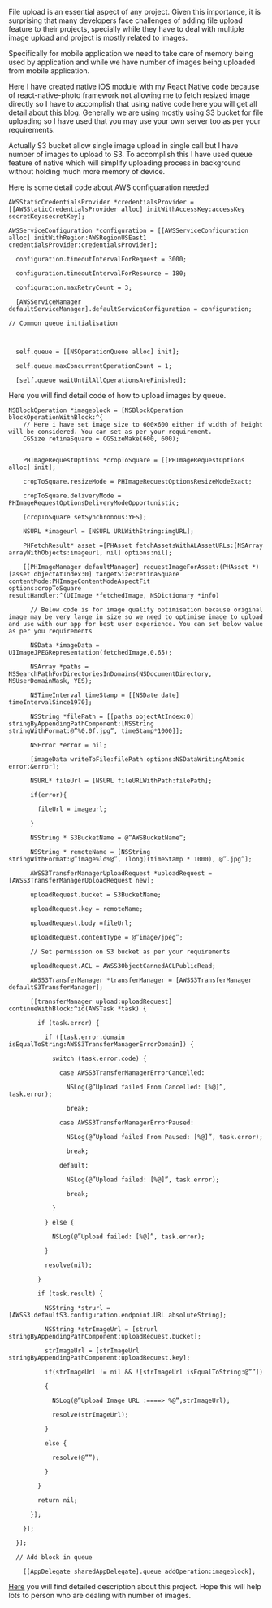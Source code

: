 File upload is an essential aspect of any project. Given this importance, it is surprising that many developers face challenges of adding file upload feature to their projects, specially while they have to deal with multiple image upload and project is mostly related to images.

Specifically for mobile application we need to take care of memory being used by application and while we have number of images being uploaded from mobile application.

Here I have created native iOS module with my React Native code because of react-native-photo framework not allowing me to fetch resized image directly so I have to accomplish that using native code here you will get all detail about [this blog](https://www.logisticinfotech.com/blog/react-native-import-resized-image-photo-gallery). Generally we are using mostly using S3 bucket for file uploading so I have used that you may use your own server too as per your requirements.

Actually S3 bucket allow single image upload in single call but I have number of images to upload to S3. To accomplish this I have used queue feature of native which will simplify uploading process in background without holding much more memory of device.

Here is some detail code about AWS configuaration needed

```
AWSStaticCredentialsProvider *credentialsProvider = [[AWSStaticCredentialsProvider alloc] initWithAccessKey:accessKey secretKey:secretKey];
 
AWSServiceConfiguration *configuration = [[AWSServiceConfiguration alloc] initWithRegion:AWSRegionUSEast1 credentialsProvider:credentialsProvider]; 
 
  configuration.timeoutIntervalForRequest = 3000;
 
  configuration.timeoutIntervalForResource = 180;
 
  configuration.maxRetryCount = 3;
 
  [AWSServiceManager defaultServiceManager].defaultServiceConfiguration = configuration;
 
// Common queue initialisation
 
 
 
  self.queue = [[NSOperationQueue alloc] init];
 
  self.queue.maxConcurrentOperationCount = 1;
 
  [self.queue waitUntilAllOperationsAreFinished];
```

Here you will find detail code of how to upload images by queue.

```
NSBlockOperation *imageblock = [NSBlockOperation blockOperationWithBlock:^{
    // Here i have set image size to 600×600 either if width of height will be considered. You can set as per your requirement.
    CGSize retinaSquare = CGSizeMake(600, 600);
 
 
    PHImageRequestOptions *cropToSquare = [[PHImageRequestOptions alloc] init];
 
    cropToSquare.resizeMode = PHImageRequestOptionsResizeModeExact;
 
    cropToSquare.deliveryMode = PHImageRequestOptionsDeliveryModeOpportunistic;
 
    [cropToSquare setSynchronous:YES];
 
    NSURL *imageurl = [NSURL URLWithString:imgURL];
 
    PHFetchResult* asset =[PHAsset fetchAssetsWithALAssetURLs:[NSArray arrayWithObjects:imageurl, nil] options:nil];
 
    [[PHImageManager defaultManager] requestImageForAsset:(PHAsset *)[asset objectAtIndex:0] targetSize:retinaSquare contentMode:PHImageContentModeAspectFit                                                options:cropToSquare                                          resultHandler:^(UIImage *fetchedImage, NSDictionary *info)
 
      // Below code is for image quality optimisation because original image may be very large in size so we need to optimise image to upload and use with our app for best user experience. You can set below value as per you requirements
 
      NSData *imageData = UIImageJPEGRepresentation(fetchedImage,0.65);
 
      NSArray *paths = NSSearchPathForDirectoriesInDomains(NSDocumentDirectory, NSUserDomainMask, YES);
 
      NSTimeInterval timeStamp = [[NSDate date] timeIntervalSince1970];
 
      NSString *filePath = [[paths objectAtIndex:0] stringByAppendingPathComponent:[NSString stringWithFormat:@”%0.0f.jpg”, timeStamp*1000]];
 
      NSError *error = nil;
 
      [imageData writeToFile:filePath options:NSDataWritingAtomic error:&error];
 
      NSURL* fileUrl = [NSURL fileURLWithPath:filePath];
 
      if(error){
 
        fileUrl = imageurl;
 
      }
 
      NSString * S3BucketName = @”AWSBucketName”;
 
      NSString * remoteName = [NSString stringWithFormat:@”image%ld%@”, (long)(timeStamp * 1000), @”.jpg”];
 
      AWSS3TransferManagerUploadRequest *uploadRequest = [AWSS3TransferManagerUploadRequest new];
 
      uploadRequest.bucket = S3BucketName;
 
      uploadRequest.key = remoteName;
 
      uploadRequest.body =fileUrl;
 
      uploadRequest.contentType = @”image/jpeg”;
 
      // Set permission on S3 bucket as per your requirements
 
      uploadRequest.ACL = AWSS3ObjectCannedACLPublicRead;
 
      AWSS3TransferManager *transferManager = [AWSS3TransferManager defaultS3TransferManager];
 
      [[transferManager upload:uploadRequest] continueWithBlock:^id(AWSTask *task) {
 
        if (task.error) {
 
          if ([task.error.domain isEqualToString:AWSS3TransferManagerErrorDomain]) {
 
            switch (task.error.code) {
 
              case AWSS3TransferManagerErrorCancelled:
 
                NSLog(@”Upload failed From Cancelled: [%@]”, task.error);
 
                break;
 
              case AWSS3TransferManagerErrorPaused:
 
                NSLog(@”Upload failed From Paused: [%@]”, task.error);
 
                break;
 
              default:
 
                NSLog(@”Upload failed: [%@]”, task.error);
 
                break;
 
            }
 
          } else {
 
            NSLog(@”Upload failed: [%@]”, task.error);
 
          }
 
          resolve(nil);
 
        }
 
        if (task.result) {
 
          NSString *strurl = [AWSS3.defaultS3.configuration.endpoint.URL absoluteString];
 
          NSString *strImageUrl = [strurl stringByAppendingPathComponent:uploadRequest.bucket];
 
          strImageUrl = [strImageUrl stringByAppendingPathComponent:uploadRequest.key];
 
          if(strImageUrl != nil && ![strImageUrl isEqualToString:@””])
 
          {
 
            NSLog(@”Upload Image URL :====> %@”,strImageUrl);
 
            resolve(strImageUrl);
 
          }
 
          else {
 
            resolve(@””);
 
          }
 
        }
 
        return nil;
 
      }];
 
    }];
 
  }];
 
  // Add block in queue
 
    [[AppDelegate sharedAppDelegate].queue addOperation:imageblock];
```


[Here](https://www.logisticinfotech.com/blog/react-native-upload-multiple-images-queue) you will find detailed description about this project. Hope this will help lots to person who are dealing with number of images.

